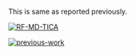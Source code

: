 

This is same as reported previously.

[![RF-MD-TICA](https://img.shields.io/badge/RF-darkgreen?style=for-the-badge)](https://github.com/navjeet0211/rf-tica-md)

[![previous-work](https://img.shields.io/badge/previous-work-gray?style=for-the-badge)](https://pubs.acs.org/doi/full/10.1021/acs.jctc.2c00932)
